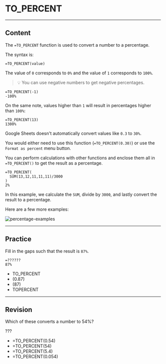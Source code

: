 ﻿---
author: Stefan-Stojanovic

type: normal

category: how to

links:
  - '[TO_PERCENT](https://support.google.com/docs/answer/3094284){documentation}'

---

# TO_PERCENT

---
## Content

The `=TO_PERCENT` function is used to convert a number to a percentage.

The syntax is:

```plain-text
=TO_PERCENT(value)
```

The value of `0` corresponds to `0%` and the value of `1` corresponds to `100%`.

> 💡 You can use negative numbers to get negative percentages.

```plain-text
=TO_PERCENT(-1)
-100%
```

On the same note, values higher than `1` will result in percentages higher than `100%`:

```plain-text
=TO_PERCENT(13)
1300%
```

Google Sheets doesn't automatically convert values like `0.3` to `30%`. 

You would either need to use this function (`=TO_PERCENT(0.30)`) or use the `Format as percent` menu button. 

You can perform calculations with other functions and enclose them all in `=TO_PERCENT()` to get the result as a percentage.

```plain-text
=TO_PERCENT(
  SUM(13,12,11,11,11)/3000
)
2%
```

In this example, we calculate the `SUM`, divide by `3000`, and lastly convert the result to a percentage.

Here are a few more examples:

![percentage-examples](https://img.enkipro.com/54b3edceb7c560c5390324103ae353b3.png)

---
## Practice

Fill in the gaps such that the result is `87%`.

```plain-text
=??????
87%
```

- TO_PERCENT
- (0.87)
- (87)
- TOPERCENT

---
## Revision

Which of these converts a number to 54%?

???

- =TO_PERCENT(0.54)
- =TO_PERCENT(54)
- =TO_PERCENT(5.4)
- =TO_PERCENT(0.054)